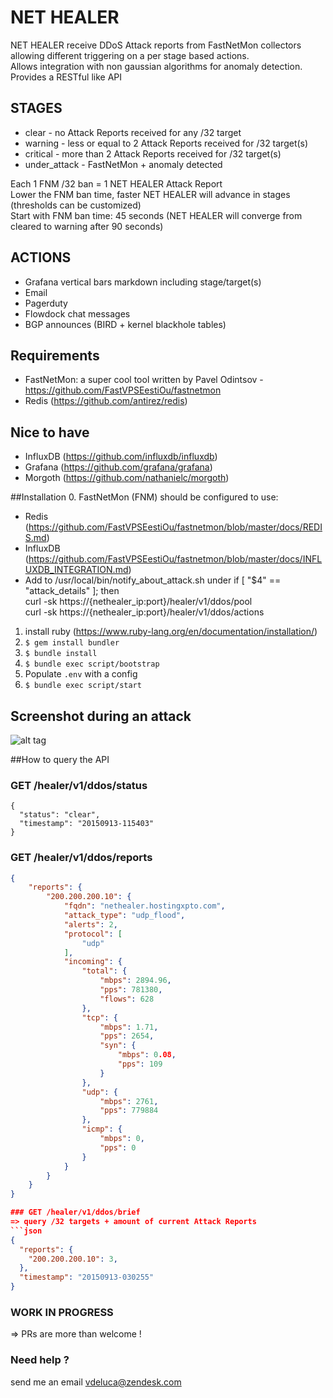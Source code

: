 # NET HEALER 

NET HEALER receive DDoS Attack reports from FastNetMon collectors allowing different triggering on a per stage based actions.<br>
Allows integration with non gaussian algorithms for anomaly detection.<br>
Provides a RESTful like API

## STAGES
- clear - no Attack Reports received for any /32 target
- warning - less or equal to 2 Attack Reports received for /32 target(s)
- critical - more than 2 Attack Reports received for /32 target(s)
- under_attack - FastNetMon + anomaly detected

Each 1 FNM /32 ban = 1 NET HEALER Attack Report<br>
Lower the FNM ban time, faster NET HEALER will advance in stages (thresholds can be customized)<br>
Start with FNM ban time: 45 seconds (NET HEALER will converge from cleared to warning after 90 seconds)

## ACTIONS
 - Grafana vertical bars markdown including stage/target(s)
 - Email
 - Pagerduty
 - Flowdock chat messages
 - BGP announces (BIRD + kernel blackhole tables)

## Requirements
- FastNetMon: a super cool tool written by Pavel Odintsov - https://github.com/FastVPSEestiOu/fastnetmon
- Redis (https://github.com/antirez/redis)

## Nice to have
- InfluxDB (https://github.com/influxdb/influxdb)
- Grafana (https://github.com/grafana/grafana)
- Morgoth (https://github.com/nathanielc/morgoth)

##Installation
0. FastNetMon (FNM) should be configured to use:
 - Redis (https://github.com/FastVPSEestiOu/fastnetmon/blob/master/docs/REDIS.md)
 - InfluxDB (https://github.com/FastVPSEestiOu/fastnetmon/blob/master/docs/INFLUXDB_INTEGRATION.md)
 - Add to /usr/local/bin/notify_about_attack.sh under if [ "$4" == "attack_details" ]; then
    <br>curl -sk https://{nethealer_ip:port}/healer/v1/ddos/pool
    <br>curl -sk https://{nethealer_ip:port}/healer/v1/ddos/actions


1. install ruby (https://www.ruby-lang.org/en/documentation/installation/)
2. `$ gem install bundler`
3. `$ bundle install`
4. `$ bundle exec script/bootstrap`
5. Populate `.env` with a config
6. `$ bundle exec script/start`

## Screenshot during an attack
![alt tag](https://raw.githubusercontent.com/zenvdeluca/net_healer/master/extra/nethealer.png)

##How to query the API

### GET /healer/v1/ddos/status
```
{
  "status": "clear",
  "timestamp": "20150913-115403"
}
```

### GET /healer/v1/ddos/reports

```json
{
    "reports": {
        "200.200.200.10": {
            "fqdn": "nethealer.hostingxpto.com",
            "attack_type": "udp_flood",
            "alerts": 2,
            "protocol": [
                "udp"
            ],
            "incoming": {
                "total": {
                    "mbps": 2894.96,
                    "pps": 781380,
                    "flows": 628
                },
                "tcp": {
                    "mbps": 1.71,
                    "pps": 2654,
                    "syn": {
                        "mbps": 0.08,
                        "pps": 109
                    }
                },
                "udp": {
                    "mbps": 2761,
                    "pps": 779884
                },
                "icmp": {
                    "mbps": 0,
                    "pps": 0
                }
            }
        }
    }
}

### GET /healer/v1/ddos/brief 
=> query /32 targets + amount of current Attack Reports
```json
{
  "reports": {
    "200.200.200.10": 3,
  },
  "timestamp": "20150913-030255"
}
```

### WORK IN PROGRESS
=> PRs are more than welcome !

### Need help ?
send me an email vdeluca@zendesk.com
